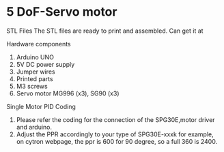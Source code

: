 # 5 DoF-Servo motor 


STL Files
  The STL files are ready to print and assembled. Can get it at 

Hardware components
  1.	Arduino UNO
  2.	5V DC power supply
  3.	Jumper wires
  4.	Printed parts
  5.	M3 screws
  6.	Servo motor MG996 (x3), SG90 (x3)

Single Motor PID Coding
  1.	Please refer the coding for the connection of the SPG30E,motor driver and arduino.
  2.	Adjust the PPR accordingly to your type of SPG30E-xxxk for example, on cytron webpage, the ppr is 600 for 90 degree, so a full 360 is 2400.
